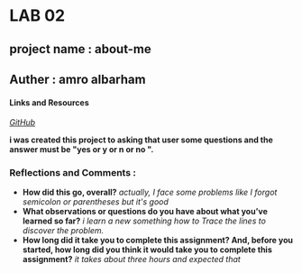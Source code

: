 # LAB 02 


## project name : about-me

## Auther : amro albarham

#### Links and Resources
*[GitHub](https://github.com/)*



 **i was created this project to asking that user some questions and the answer must be "yes or y or n or no ".**
### Reflections and Comments :
+ **How did this go, overall?** 
*actually, I face some problems like I forgot semicolon or parentheses but it's good*
+ **What observations or questions do you have about what you’ve learned so far?** 
*i learn a new something how to Trace the lines to discover the problem.*
+ **How long did it take you to complete this assignment? And, before you started, how long did you think it would take you to complete this assignment?**
*it takes about three hours and expected that*